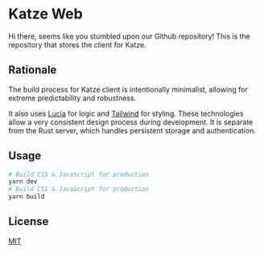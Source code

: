 # Katze Web

Hi there, seems like you stumbled upon our Github repository! This is the repository that stores the client for Katze.

## Rationale

The build process for Katze client is intentionally minimalist, allowing for extreme predictability and robustness.

It also uses [Lucia](https://lucia.js.org) for logic and [Tailwind](https://tailwindcss.com/) for styling. These technologies allow a very consistent design process during development. It is separate from the Rust server, which handles persistent storage and authentication.

## Usage

```bash
# Build CSS & JavaScript for production
yarn dev
# Build CSS & JavaScript for production
yarn build
```

## License

[MIT](LICENSE)
